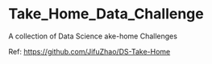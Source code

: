 # Take_Home_Data_Challenge
A collection of Data Science ake-home Challenges

Ref: https://github.com/JifuZhao/DS-Take-Home
